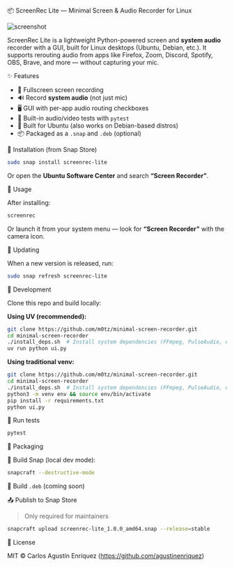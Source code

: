 📦 ScreenRec Lite — Minimal Screen & Audio Recorder for Linux

![screenshot](snap/gui/screenshot.png) <!-- replace with your actual screenshot path or hosted image -->

ScreenRec Lite is a lightweight Python-powered screen and **system audio** recorder with a GUI, built for Linux desktops (Ubuntu, Debian, etc.).
It supports rerouting audio from apps like Firefox, Zoom, Discord, Spotify, OBS, Brave, and more — without capturing your mic.

✨ Features

- 🎥 Fullscreen screen recording
- 🔊 Record **system audio** (not just mic)
- 🖥️ GUI with per-app audio routing checkboxes
- 🧪 Built-in audio/video tests with `pytest`
- 🐧 Built for Ubuntu (also works on Debian-based distros)
- 📦 Packaged as a `.snap` and `.deb` (optional)

🧪 Installation (from Snap Store)

```bash
sudo snap install screenrec-lite
```

Or open the **Ubuntu Software Center** and search **“Screen Recorder”**.

🏁 Usage

After installing:

```bash
screenrec
```

Or launch it from your system menu — look for **“Screen Recorder”** with the camera icon.

🔄 Updating

When a new version is released, run:

```bash
sudo snap refresh screenrec-lite
```

🐙 Development

Clone this repo and build locally:

**Using UV (recommended):**
```bash
git clone https://github.com/m0tz/minimal-screen-recorder.git
cd minimal-screen-recorder
./install_deps.sh  # Install system dependencies (FFmpeg, PulseAudio, etc.)
uv run python ui.py
```

**Using traditional venv:**
```bash
git clone https://github.com/m0tz/minimal-screen-recorder.git
cd minimal-screen-recorder
./install_deps.sh  # Install system dependencies (FFmpeg, PulseAudio, etc.)
python3 -m venv env && source env/bin/activate
pip install -r requirements.txt
python ui.py
```

🧪 Run tests

```bash
pytest
```

🧰 Packaging

🔹 Build Snap (local dev mode):

```bash
snapcraft --destructive-mode
```

🔹 Build `.deb` (coming soon)

📤 Publish to Snap Store

> Only required for maintainers

```bash
snapcraft upload screenrec-lite_1.0.0_amd64.snap --release=stable
```

📝 License

MIT © Carlos Agustín Enríquez (https://github.com/agustinenriquez)
